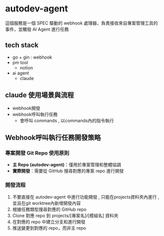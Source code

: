 # autodev-agent

這個服務是一個 SPEC 驅動的 webhook 處理器，負責接收來自專案管理工具的事件，並觸發 AI Agent 進行任務

## tech stack
- go + gin : webhook
- pm tool
  - notion
- ai agent
  - claude

## claude 使用場景與流程
- webhook開發
- webhook呼叫執行任務
  - 會呼叫 commands , 以commands內的指令執行
  <!-- - TODO: 檢查是否有專案共通的rules.md -->


## Webhook呼叫執行任務開發策略

### 專案開發 Git Repo 使用原則
- **主 Repo (autodev-agent)**：僅用於專案管理和整體協調
- **實際開發**：需要從 GitHub 搜尋對應的專案 repo 進行開發

### 開發流程
1. 不要直接在 autodev-agent 中進行功能開發 , 只能在projects資料夾內進行 , 並且在git worktree內新增開發內容
2. 根據任務類型搜尋對應的 GitHub repo
3. Clone 對應 repo 到 projects/[專案名]/[模組名] 資料夾
4. 在對應的 repo 中建立分支和進行開發
5. 推送變更到對應的 repo，而非主 repo